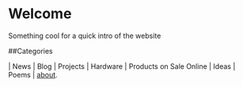 # Welcome

Something cool for a quick intro of the website

##Categories 

| News | Blog | Projects | Hardware | Products on Sale Online | Ideas | Poems | [about](https://the-hackery.github.io/The-hackery/).

